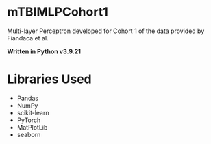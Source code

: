 # mTBIMLPCohort1

Multi-layer Perceptron developed for Cohort 1 of the data provided by Fiandaca et al.

**Written in Python v3.9.21**

# Libraries Used
- Pandas
- NumPy
- scikit-learn
- PyTorch
- MatPlotLib
- seaborn
